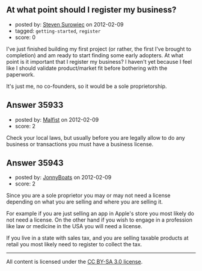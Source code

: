 ## At what point should I register my business?

- posted by: [Steven Surowiec](https://stackexchange.com/users/-1/7917-steven-surowiec) on 2012-02-09
- tagged: `getting-started`, `register`
- score: 0

I've just finished building my first project (or rather, the first I've brought to completion) and am ready to start finding some early adopters. At what point is it important that I register my business? I haven't yet because I feel like I should validate product/market fit before bothering with the paperwork.

It's just me, no co-founders, so it would be a sole proprietorship.


## Answer 35933

- posted by: [Malfist](https://stackexchange.com/users/-1/6017-malfist) on 2012-02-09
- score: 2

Check your local laws, but usually before you are legally allow to do any business or transactions you must have a business license.


## Answer 35943

- posted by: [JonnyBoats](https://stackexchange.com/users/-1/3100-jonnyboats) on 2012-02-09
- score: 2

Since you are a sole proprietor you may or may not need a license depending on what you are selling and where you are selling it.

For example if you are just selling an app in Apple's store you most likely do not need a license. On the other hand if you wish to engage in a profession like law or medicine in the USA you will need a license.

If you live in a state with sales tax, and you are selling taxable products at retail you most likely need to register to collect the tax.



---

All content is licensed under the [CC BY-SA 3.0 license](https://creativecommons.org/licenses/by-sa/3.0/).
